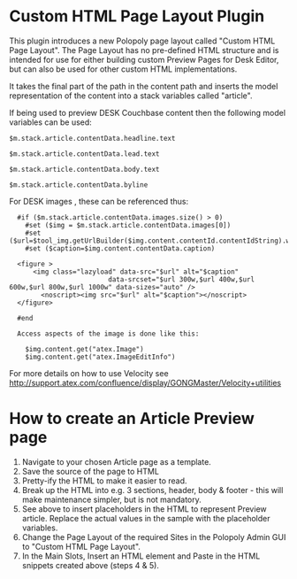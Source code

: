 # Custom HTML Page Layout Plugin


  This plugin introduces a new Polopoly page layout called "Custom HTML Page Layout". The Page Layout has no pre-defined HTML structure and is intended for use for either building custom Preview Pages for Desk Editor, but can also
  be used for other custom HTML implementations.


  It takes the final part of the path in the content path and inserts the model representation of the content into a stack variables called "article".

  If being used to preview DESK Couchbase content then the following model variables can be used:

    $m.stack.article.contentData.headline.text

    $m.stack.article.contentData.lead.text

    $m.stack.article.contentData.body.text

    $m.stack.article.contentData.byline


   For DESK images , these can be referenced thus:


      #if ($m.stack.article.contentData.images.size() > 0)
        #set ($img = $m.stack.article.contentData.images[0])
        #set ($url=$tool_img.getUrlBuilder($img.content.contentId.contentIdString).width(800).format('3x2').type('jpg').quality(0.6).buildUrl())
        #set ($caption=$img.content.contentData.caption)
      
      <figure >
          <img class="lazyload" data-src="$url" alt="$caption"
                             data-srcset="$url 300w,$url 400w,$url 600w,$url 800w,$url 1000w" data-sizes="auto" />
            <noscript><img src="$url" alt="$caption"></noscript>
      </figure>

      #end

      Access aspects of the image is done like this:

        $img.content.get("atex.Image")
        $img.content.get("atex.ImageEditInfo")
        
   For more details on how to use Velocity see http://support.atex.com/confluence/display/GONGMaster/Velocity+utilities
   
  # How to create an Article Preview page
  
  1. Navigate to your chosen Article page as a template. 
  2. Save the source of the page to HTML
  3. Pretty-ify the HTML to make it easier to read.
  4. Break up the HTML into e.g. 3 sections, header, body & footer - this will make maintenance simpler, but is not mandatory.
  5. See above to insert placeholders in the HTML to represent Preview article. Replace the actual values in the sample with the placeholder variables.
  6. Change the Page Layout of the required Sites in the Polopoly Admin GUI to "Custom HTML Page Layout".
  7. In the Main Slots, Insert an HTML element and Paste in the HTML snippets created above (steps 4 & 5).
 
  
  
